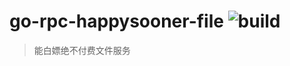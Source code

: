 # go-rpc-happysooner-file ![build](https://github.com/unliar/go-rpc-happysooner-file/workflows/build/badge.svg?branch=master)

> 能白嫖绝不付费文件服务



